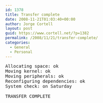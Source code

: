 ```yaml
---
id: 1378
title: Transfer complete
date: 2008-11-21T01:03:40+00:00
author: Jorge Cortell
layout: post
guid: https://www.cortell.net/?p=1382
permalink: /2008/11/21/transfer-complete/
categories:
  - General
  - Personal
---
```

<pre>Allocating space: ok
Moving kernel: ok
Moving peripherals: ok
Reconfiguring dependencies: ok
System check: on Saturday

TRANSFER COMPLETE</pre>